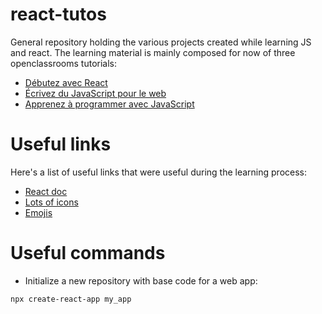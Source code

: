 # react-tutos

General repository holding the various projects created while learning JS and react. The learning material is mainly composed for now of three openclassrooms tutorials:
* [Débutez avec React](https://openclassrooms.com/fr/courses/7008001-debutez-avec-react?status=published)
* [Écrivez du JavaScript pour le web](https://openclassrooms.com/fr/courses/5543061-ecrivez-du-javascript-pour-le-web?status=published)
* [Apprenez à programmer avec JavaScript](https://openclassrooms.com/fr/courses/6175841-apprenez-a-programmer-avec-javascript?status=published)

# Useful links

Here's a list of useful links that were useful during the learning process:
* [React doc](https://reactjs.org/docs/hello-world.html)
* [Lots of icons](https://www.flaticon.com/authors/pixel-perfect)
* [Emojis](https://emojipedia.org/)

# Useful commands

* Initialize a new repository with base code for a web app:
```
npx create-react-app my_app
```
